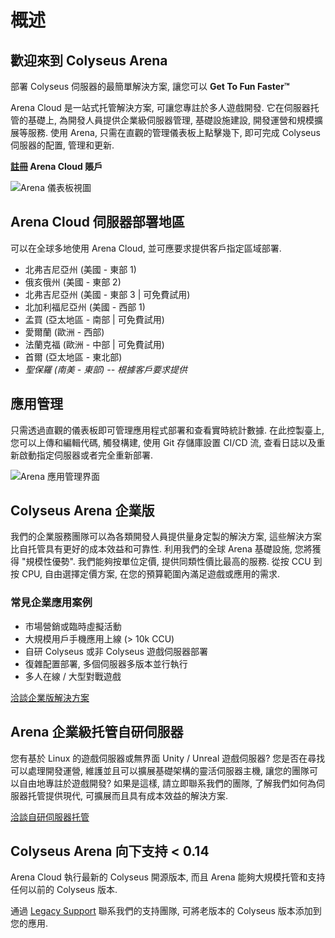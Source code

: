 # 概述

## 歡迎來到 Colyseus Arena
部署 Colyseus 伺服器的最簡單解決方案, 讓您可以 **Get To Fun Faster™**

Arena Cloud 是一站式托管解決方案, 可讓您專註於多人遊戲開發. 它在伺服器托管的基礎上, 為開發人員提供企業級伺服器管理, 基礎設施建設, 開發運營和規模擴展等服務. 使用 Arena, 只需在直觀的管理儀表板上點擊幾下, 即可完成 Colyseus 伺服器的配置, 管理和更新.

**[註冊](https://console.colyseus.io/register) Arena Cloud 賬戶**

![Arena 儀表板視圖](../../images/dashboard-view.jpg)

## Arena Cloud 伺服器部署地區
可以在全球多地使用 Arena Cloud, 並可應要求提供客戶指定區域部署.

- 北弗吉尼亞州 (美國 - 東部 1)
- 俄亥俄州 (美國 - 東部 2)
- 北弗吉尼亞州 (美國 - 東部 3 | 可免費試用)
- 北加利福尼亞州 (美國 - 西部 1)
- 孟買 (亞太地區 - 南部 | 可免費試用)
- 愛爾蘭 (歐洲 - 西部)
- 法蘭克福 (歐洲 - 中部 | 可免費試用)
- 首爾 (亞太地區 - 東北部)
- *聖保羅 (南美 - 東部) -- 根據客戶要求提供*

## 應用管理
只需透過直觀的儀表板即可管理應用程式部署和查看實時統計數據. 在此控製臺上, 您可以上傳和編輯代碼, 觸發構建, 使用 Git 存儲庫設置 CI/CD 流, 查看日誌以及重新啟動指定伺服器或者完全重新部署.

![Arena 應用管理界面](../../images/app-manage-view.jpg)


## Colyseus Arena 企業版
我們的企業服務團隊可以為各類開發人員提供量身定製的解決方案, 這些解決方案比自托管具有更好的成本效益和可靠性. 利用我們的全球 Arena 基礎設施, 您將獲得 "規模性優勢". 我們能夠按單位定價, 提供同類性價比最高的服務. 從按 CCU 到按 CPU, 自由選擇定價方案, 在您的預算範圍內滿足遊戲或應用的需求.

### 常見企業應用案例
- 市場營銷或臨時虛擬活動
- 大規模用戶手機應用上線 (> 10k CCU)
- 自研 Colyseus 或非 Colyseus 遊戲伺服器部署
- 復雜配置部署, 多個伺服器多版本並行執行
- 多人在線 / 大型對戰遊戲

[洽談企業版解決方案](mailto:cs@lucidsight.com)

## Arena 企業級托管自研伺服器
您有基於 Linux 的遊戲伺服器或無界面 Unity / Unreal 遊戲伺服器? 您是否在尋找可以處理開發運營, 維護並且可以擴展基礎架構的靈活伺服器主機, 讓您的團隊可以自由地專註於遊戲開發? 如果是這樣, 請立即聯系我們的團隊, 了解我們如何為伺服器托管提供現代, 可擴展而且具有成本效益的解決方案.

[洽談自研伺服器托管](mailto:cs@lucidsight.com)

## Colyseus Arena 向下支持 < 0.14
Arena Cloud 執行最新的 Colyseus 開源版本, 而且 Arena 能夠大規模托管和支持任何以前的 Colyseus 版本.

通過 [Legacy Support](mailto:cs@lucidsight.com) 聯系我們的支持團隊, 可將老版本的 Colyseus 版本添加到您的應用.
